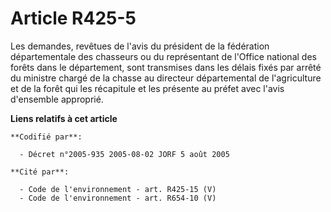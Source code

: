 # Article R425-5

Les demandes, revêtues de l'avis du président de la fédération départementale des chasseurs ou du représentant de l'Office
national des forêts dans le département, sont transmises dans les délais fixés par arrêté du ministre chargé de la chasse au
directeur départemental de l'agriculture et de la forêt qui les récapitule et les présente au préfet avec l'avis d'ensemble
approprié.

**Liens relatifs à cet article**

	**Codifié par**:

	  - Décret n°2005-935 2005-08-02 JORF 5 août 2005

	**Cité par**:

	  - Code de l'environnement - art. R425-15 (V)
	  - Code de l'environnement - art. R654-10 (V)
